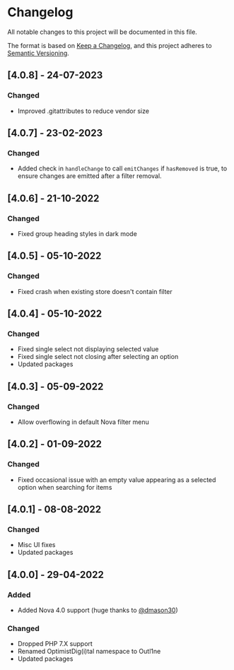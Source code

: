 # Changelog

All notable changes to this project will be documented in this file.

The format is based on [Keep a Changelog](https://keepachangelog.com/en/1.0.0/),
and this project adheres to [Semantic Versioning](https://semver.org/spec/v2.0.0.html).

## [4.0.8] - 24-07-2023

### Changed

- Improved .gitattributes to reduce vendor size

## [4.0.7] - 23-02-2023

### Changed

- Added check in `handleChange` to call `emitChanges` if `hasRemoved` is true, to ensure changes are emitted after a filter removal.

## [4.0.6] - 21-10-2022

### Changed

- Fixed group heading styles in dark mode

## [4.0.5] - 05-10-2022

### Changed

- Fixed crash when existing store doesn't contain filter

## [4.0.4] - 05-10-2022

### Changed

- Fixed single select not displaying selected value
- Fixed single select not closing after selecting an option
- Updated packages

## [4.0.3] - 05-09-2022

### Changed

- Allow overflowing in default Nova filter menu

## [4.0.2] - 01-09-2022

### Changed

- Fixed occasional issue with an empty value appearing as a selected option when searching for items

## [4.0.1] - 08-08-2022

### Changed

- Misc UI fixes
- Updated packages

## [4.0.0] - 29-04-2022

### Added

- Added Nova 4.0 support (huge thanks to [@dmason30](https://github.com/dmason30))

### Changed

- Dropped PHP 7.X support
- Renamed OptimistDig(i)tal namespace to Outl1ne
- Updated packages
